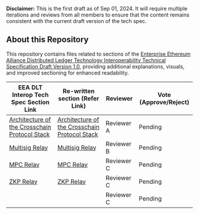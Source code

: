 **Disclaimer:** This is the first draft as of Sep 01, 2024. It will require multiple iterations and reviews from all members to ensure that the content remains consistent with the current draft version of the tech spec.

## About this Repository

This repository contains files related to sections of the [Enterprise Ethereum Alliance Distributed Ledger Technology Interoperability Technical Specification Draft Version 1.0](https://entethalliance.github.io/crosschain-interoperability/draft_dlt-interop_techspec.html), providing additional explanations, visuals, and improved sectioning for enhanced readability. 


| EEA DLT Interop Tech Spec Section Link | Re-written section (Refer Link) | Reviewer | Vote (Approve/Reject) |
|--------------|--------------------|----------|------------------------|
| [Architecture of the Crosschain Protocol Stack](https://entethalliance.github.io/crosschain-interoperability/draft_dlt-interop_techspec.html#sec-protocol-stack)    | [Architecture of the Crosschain Protocol Stack](https://github.com/bparth24/dlt_interop/blob/main/Architecture%20of%20the%20Crosschain%20Protocol%20Stack.md) | Reviewer A | Pending |
| [Multisig Relay](https://entethalliance.github.io/crosschain-interoperability/draft_dlt-interop_techspec.html#crosschain-message-relays)    | [Multisig Relay](https://github.com/bparth24/dlt_interop/blob/main/Multisig%20Relay.md) | Reviewer B | Pending |
| [MPC Relay](https://entethalliance.github.io/crosschain-interoperability/draft_dlt-interop_techspec.html#crosschain-message-relays)    | [MPC Relay](https://github.com/bparth24/dlt_interop/blob/main/MPC%20Relay.md) | Reviewer C | Pending |
| [ZKP Relay](https://entethalliance.github.io/crosschain-interoperability/draft_dlt-interop_techspec.html#crosschain-message-relays)    | [ZKP Relay](https://github.com/bparth24/dlt_interop/blob/main/ZKP%20Relay.md) | Reviewer C | Pending |
| []()    | []() | Reviewer C | Pending |
